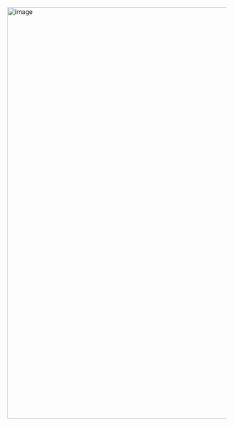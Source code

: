 <img width="943" alt="image" src="https://github.com/user-attachments/assets/0c15b409-f7d5-4631-b3f9-190d99c9060d">
